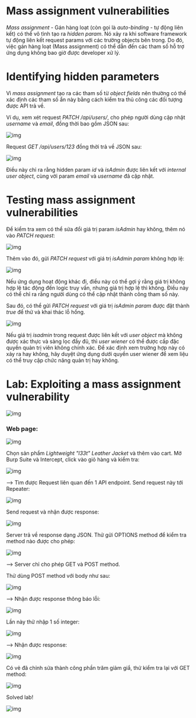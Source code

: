 # Mass assignment vulnerabilities

*Mass assignment* - Gán hàng loạt (còn gọi là *auto-binding* - tự động liên kết) có thể vô tình tạo ra *hidden param*. Nó xảy ra khi software framework tự động liên kết request params với các trường objects bên trong. Do đó, việc gán hàng loạt (Mass assignment) có thể dẫn đến các tham số hỗ trợ ứng dụng không bao giờ được developer xử lý. 

# Identifying hidden parameters

Vì *mass assignment* tạo ra các tham số từ *object fields* nên thường có thể xác định các tham số ẩn này bằng cách kiểm tra thủ công các đối tượng được API trả về.

Ví dụ, xem xét request *PATCH /api/users/*, cho phép người dùng cập nhật *username* và *email*, đồng thời bao gồm JSON sau: 

![img](https://imgur.com/kRkxmhZ.png)

Request *GET /api/users/123* đồng thời trả về JSON sau: 

![img](https://imgur.com/lOW5X4Y.png)

Điều này chỉ ra rằng hidden param *id* và *isAdmin* được liên kết với *internal user object*, cùng vời param *email* và *username* đã cập nhật.

# Testing mass assignment vulnerabilities

Để kiểm tra xem có thể sửa đổi giá trị param *isAdmin* hay không, thêm nó vào *PATCH request*:

![img](https://imgur.com/Yb9G1rj.png)

Thêm vào đó, gửi *PATCH request* với giá trị *isAdmin param* không hợp lệ:

![img](https://imgur.com/XG39mQ4.png)

Nếu ứng dụng hoạt động khác đi, điều này có thể gợi ý rằng giá trị không hợp lệ tác động đến logic truy vấn, nhưng giá trị hợp lệ thì không. Điều này có thể chỉ ra rằng người dùng có thể cập nhật thành công tham số này.

Sau đó, có thể gửi *PATCH request* với giá trị *isAdmin param* được đặt thành *true* để thử và khai thác lỗ hổng.

![img](https://imgur.com/H5tZFnw.png)

Nếu giá trị *isadmin* trong request được liên kết với *user object* mà không được xác thực và sàng lọc đầy đủ, thì *user wiener* có thể được cấp đặc quyền quản trị viên không chính xác. Để xác định xem trường hợp này có xảy ra hay không, hãy duyệt ứng dụng dưới quyền user wiener để xem liệu có thể truy cập chức năng quản trị hay không.

# Lab: Exploiting a mass assignment vulnerability
![img](https://imgur.com/DC2MtAs.png)

### Web page:
![img](https://imgur.com/ptJ6dTo.png)

Chọn sản phẩm *Lightweight "l33t" Leather Jacket* và thêm vào cart. Mở Burp Suite và Intercept, click vào giỏ hàng và kiểm tra: 

![img](https://imgur.com/JWdEJrp.png)

--> Tìm được Request liên quan đến 1 API endpoint. Send request này tới Repeater: 

![img](https://imgur.com/izchL7e.png)

Send request và nhận được response: 

![img](https://imgur.com/2Wm8upf.png)

Server trả về response dạng JSON. Thử gửi OPTIONS method để kiểm tra method nào được cho phép:

![img](https://imgur.com/8AM6Csv.png)

--> Server chỉ cho phép GET và POST method.

Thử dùng POST method với body như sau: 

![img](https://imgur.com/OTNmbaj.png)

--> Nhận được response thông báo lỗi: 

![img](https://imgur.com/L2wbl1w.png)

Lần này thử nhập 1 số integer: 

![img](https://imgur.com/2sWUpxO.png)

--> Nhận được response: 

![img](https://imgur.com/DJMPEW5.png)

Có vẻ đã chỉnh sửa thành công phần trăm giảm giắ, thử kiểm tra lại với GET method:

![img](https://imgur.com/LIi1DYD.png)

Solved lab!

![img](https://imgur.com/a72dpOu.png)


